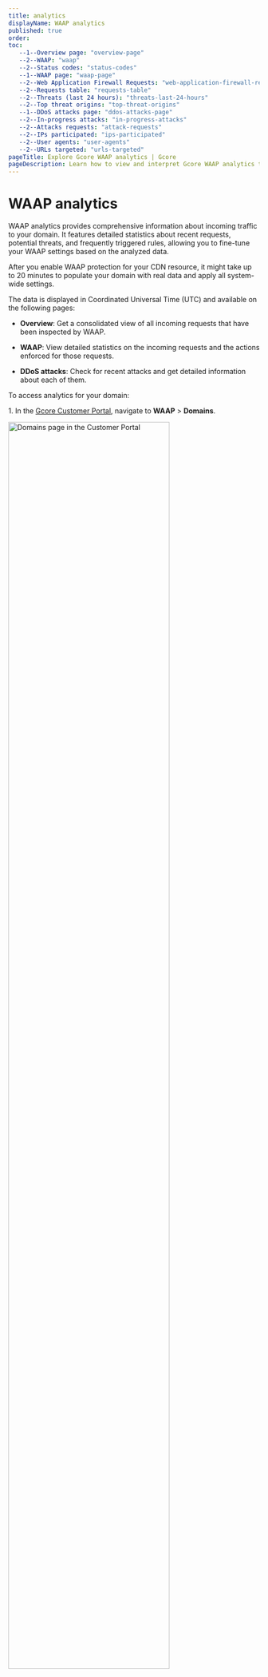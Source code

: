 ```yaml
---
title: analytics
displayName: WAAP analytics
published: true
order:
toc:
   --1--Overview page: "overview-page"
   --2--WAAP: "waap"
   --2--Status codes: "status-codes"
   --1--WAAP page: "waap-page"
   --2--Web Application Firewall Requests: "web-application-firewall-requests"
   --2--Requests table: "requests-table"
   --2--Threats (last 24 hours): "threats-last-24-hours"
   --2--Top threat origins: "top-threat-origins"   
   --1--DDoS attacks page: "ddos-attacks-page"   
   --2--In-progress attacks: "in-progress-attacks"   
   --2--Attacks requests: "attack-requests"   
   --2--IPs participated: "ips-participated" 
   --2--User agents: "user-agents" 
   --2--URLs targeted: "urls-targeted"                     
pageTitle: Explore Gcore WAAP analytics | Gcore
pageDescription: Learn how to view and interpret Gcore WAAP analytics to better understand incoming traffic to your domain.
---
```

# WAAP analytics

WAAP analytics provides comprehensive information about incoming traffic to your domain. It features detailed statistics about recent requests, potential threats, and frequently triggered rules, allowing you to fine-tune your WAAP settings based on the analyzed data. 

<alert-element type="info" title="Info">
 
After you enable WAAP protection for your CDN resource, it might take up to 20 minutes to populate your domain with real data and apply all system-wide settings.
 
</alert-element> 

The data is displayed in Coordinated Universal Time (UTC) and available on the following pages:  

* **Overview**: Get a consolidated view of all incoming requests that have been inspected by WAAP. 

* **WAAP**: View detailed statistics on the incoming requests and the actions enforced for those requests. 

* **DDoS attacks**: Check for recent attacks and get detailed information about each of them. 

To access analytics for your domain: 

1\. In the <a href="https://accounts.gcore.com/reports/dashboard" target="_blank">Gcore Customer Portal</a>, navigate to **WAAP** > **Domains**. 

<img src="https://assets.gcore.pro/docs/waap/analytics/domains-waap-page.png" alt="Domains page in the Customer Portal" width="80%">

2\. Find the domain where you want to check analytics and click the domain name to open it. You'll be directed to the **Policies** page.

3\. In the sidebar, click **Analytics**. 

<img src="https://assets.gcore.pro/docs/waap/analytics/waap-analytics-page.png" alt="Analytics page in the Customer Portal" width="80%">

<alert-element type="tip" title="Tip">
 
If you want to view analytics for a different domain, use the dropdown in the top-right corner of the screen and select the needed domain.
 
</alert-element>

The information on the Analytics page is displayed according to the selected period. At the top of the page, you can use the time frame dropdown to configure the displayed data.  

To automatically refresh data and graphs every 30 seconds without reloading the page, enable the **Auto-Refresh** toggle. 

<img src="https://assets.gcore.pro/docs/waap/analytics/auto-refresh.png" alt="Auto-refresh toggle on the Analytics page" width="80%">

## Overview page

This page features general information about incoming requests and contains two graphs: **WAAP** and **Status codes**. 

### WAAP 

This graph shows the total number of incoming requests for the selected period and the number of requests that have been blocked. 

<img src="https://assets.gcore.pro/docs/waap/analytics/overview-waap.png" alt="WAAP graph on the Analytics page in the Customer Portal" width="80%">

### Status codes

This graph shows all requests sorted according to the returned status codes: 

* 2xx: Successful 

* 3xx: Redirection 

* 4xx: Client errors 

* 5xx: Server errors  

<img src="https://assets.gcore.pro/docs/waap/analytics/overview-status-codes-graph.png" alt="WAAP graph on the Analytics page in the Customer Portal" width="80%">

<alert-element type="info" title="Info">
 
The **Status Codes** graph only displays information from the origin's backend and doesn't include status codes from WAAP, such as 403. 
 
</alert-element>

You can print the chart in pdf format or download it in the following formats: png, pdf, csv, xls.    

## WAAP page

This page features detailed statistics on HTTP requests and displays data in the graph format (**Web Application Firewall Requests**) and as a table (**Requests**).

### Web Application Firewall Requests

This graph shows information about actions that were applied to incoming requests. The data is displayed in a plot chart format that gives a comprehensive overview of both good and bad requests—potential security threats detected based on a triggered rule.  

<img src="https://assets.gcore.pro/docs/waap/analytics/waap-requests-chart.png" alt="WAAP graph on the Analytics page in the Customer Portal" width="80%">

You can select the following filters to view specific types of requests: 

* **Monitored requests**: View requests that were triggered either by <a href="https://gcore.com/docs/waap/waap-rules/custom-rules#actions-in-custom-rules" target="_blank">monitor action</a> or <a href="https://gcore.com/docs/waap/waap-rules/custom-rules/tag-rules/reserved-tags#inspect-waap-traffic" target="_blank">monitor reserved tag</a>. 

* **Policy—blocked**: View requests that were blocked because of a triggered default policy. 

* **Custom rule—blocked**: View requests that were blocked because of a triggered custom rule created in your account. 

* **DDoS L7—blocked**: View requests that were blocked because of a triggered default rule related to DDoS. To learn more about how requests can trigger this rule, refer to our <a href="https://gcore.com/docs/waap/ddos-protection" target="_blank">L7 DDoS protection</a> guide.

* **Passed to origin**: View requests that successfully reached the origin. 

Any changes made to the WAAP requests plot are also displayed in the **Requests** table below the plot: 

* When you click on a particular data point on the plot, the **Requests** table is filtered accordingly. The date, time, and the corresponding traffic type are updated to show information relevant to what you’ve selected on the plot. 

* When you select a specific filter like **Policy – Blocked**, the **Requests** table is filtered to display only information that matches the same filter.  

<alert-element type="tip" title="Tip">
 
Updating filters on the table doesn’t change the data displayed on the Web Application Firewall Requests graph. 
 
</alert-element>

### Requests table

This table displays incoming requests for the past 24 hours, including good and bad ones (potential threats). Request history is retained for 30 days. 
<img src="https://assets.gcore.pro/docs/waap/analytics/waap-requests-table.png" alt="WAAP graph on the Analytics page in the Customer Portal" width="80%">

You can select multiple filters to get a more granular view of the displayed information in the table.

<table>
<thead>
<tr>
<td style="text-align: left">Table column</td>
<td style="text-align: left">Description</td>
</tr>
</thead>
<tbody>
<tr>
<td style="text-align: left">Request ID</td>
<td style="text-align: left">A unique identifier assigned to each HTTP request. Click the ID to open the <a href="https://gcore.com/docs/waap/analytics#request-details" target="_blank">Request Details</a> page, which provides comprehensive information about the request.</td>
</tr>
<tr>
<td style="text-align: left">Date</td>
<td style="text-align: left">The date and time when a rule was triggered or request occurred.</td>
</tr>
<tr>
<td style="text-align: left">IP</td>
<td style="text-align: left">The origin IP address of the client.</td>
</tr>
<tr>
<td style="text-align: left">Country</td>
<td style="text-align: left">The origin location of the IP.</td>
</tr>
<tr>
<td style="text-align: left">Response code</td>
<td style="text-align: left">HTTP code returned in response to the request.</td>
</tr>
<tr>
<td style="text-align: left">Security rule triggered</td>
<td style="text-align: left">The default or custom rule name that was triggered by the request. You can click on the rule name to view detailed information about the rule and the triggered request.</td>
</tr>
<tr>
<td style="text-align: left">Security action</td>
<td style="text-align: left">The action that was taken against the request:<br><br>
<ul><li>Allow: Display requests that were allowed to pass.</li>
<li>Block: Display requests that were blocked.</li>
<li>CAPTCHA: Display requests that got the Captcha validation screen, regardless of whether the request passed or failed the validation.</li> 
<li>Handshake (JavaScript validation): Display requests that were presented with a JavaScript validation screen, regardless of whether the request passed or failed the screen.</li></ul></td>
</tr>
<tr>
<td style="text-align: left">Result</td>
<td style="text-align: left">The result of the request based on the enforced action. For example, if a request was presented with a Captcha, and the request didn’t pass, then the result is “Blocked”.</td>
</tr>
<tr>
<td style="text-align: left">Create rule</td>
<td style="text-align: left">A button that you can select to create a <a href="https://gcore.com/docs/waap/waap-rules/custom-rules" target="_blank">custom rule</a> for the request.</td>
</tr>
<tr>
<td style="text-align: left">Threats (last 24 hours)</td>
<td style="text-align: left">This section displays the most triggered actions and default policies, along with how many times each of them was triggered.</td>
</tr>
</tbody>
</table>

You can download the table data in the CSV format. 

For each logged request, you can perform the following actions: 

* Inspect request details 

* Create a new <a href="https://gcore.com/docs/waap/ip-security/allow-and-block-ip-addresses" target="_blank">firewall rule</a> to add the IP address to the block or allow list. 

<img src="https://assets.gcore.pro/docs/waap/analytics/manage-requests-in-table.png" alt="Requests table with request management options" width="80%">

#### Request details

This page provides an in-depth information about a particular request made to your domain. It’s structured into three sections, each focusing on a specific aspect of the request: 

* **Reference ID**: This ID is unique to each chain of requests that triggered a particular policy or custom rule. By using reference ID, you can search through your requests and determine why a block <a href="https://gcore.com/docs/waap/response-pages" target="_blank">response page</a> was displayed to that user. 

   <img src="https://assets.gcore.pro/docs/waap/analytics/request-details-id-reference.png" alt="Reference ID on the request details page" width="80%">

* **Overview**: Provides a high-level summary of the request, including relevant rules and applicable actions, response code, and client details. Click **Filter by** to view all requets coming from the filtered IP.

   <img src="https://assets.gcore.pro/docs/waap/analytics/request-details-overview.png" alt="Overview section on the request details page" width="80%">

* **Additional information**: Includes a detailed overview of the client, associated organization, and device (if available).

   <img src="https://assets.gcore.pro/docs/waap/analytics/request-details-extra-info.png" alt="Additional information section on the request details page" width="80%">

* **Headers**: Contains a complete list of HTTP headers included in the client request and response from the server.

   <img src="https://assets.gcore.pro/docs/waap/analytics/request-details-headers.png" alt="Headers section on the request details page" width="80%">

* **Tags**: Lists any tags associated with the request, helping you quickly identify malicious activities related to that request.

   <img src="https://assets.gcore.pro/docs/waap/analytics/request-details-tags.png" alt="Tags section on the request details page" width="80%">

You can also create a rule for the IP address from which the request originates: 

1\. In the top-right corner of the screen, click **Create rule for IP**. 

<img src="https://assets.gcore.pro/docs/waap/analytics/request-details-create-rule.png" alt="Create rule button on the request details page" width="80%">

2\. Choose the relevant action:  
   * Allow a requests from this IP 
   * Block requests from this IP 
   * Challenge requests with CAPTCHA  
   * Challenge request with JavaScript validation

3\. Click **Create rule**. 

The rule will appear on the Firewall page where you can update or remove it if necessary.   

### Threats (last 24 hours) 

This section displays the most triggered actions and default policies, along with how many times each of them was triggered.  

<img src="https://assets.gcore.pro/docs/waap/analytics/waf-threats.png" alt="WAAP graph on the Analytics page in the Customer Portal" width="80%">

### Top threat origins 

This map and table display the origin location of bad requests (threats) from the last 24 hours. You can view the country from which requests are coming and the total number of requests for that country.  

<img src="https://assets.gcore.pro/docs/waap/analytics/waf-threat-origins.png" alt="WAAP graph on the Analytics page in the Customer Portal" width="80%">

## DDoS attacks page

We provide detailed analytics related to any DDoS attacks that were detected in your domain. DDoS analytics is stored for 32 days. 

### In-progress attacks 

If there is an active DDoS attack, you’ll see a banner at the top of the page in the Customer Portal. 

Clicking the **View attack** link will take you to the DDoS analytics page, where you can view more details related to that specific attack. 

<img src="https://assets.gcore.pro/docs/waap/analytics/ddos-in-progress.png" alt="WAAP graph on the Analytics page in the Customer Portal" width="80%">

### Attacks over time 

Requests associated with DDoS attacks are presented in a plot format.  

To filter DDoS request data by the timeframe of each attack, click the dropdown menu in the top-right corner of the screen and select the checkbox next to the attack you want to view. You can view up to four sets of timeframes simultaneously. 

<img src="https://assets.gcore.pro/docs/waap/analytics/ddos-over-time.png" alt="WAAP graph on the Analytics page in the Customer Portal" width="80%">

### IPs participated 

This table displays a list of the top IP addresses associated with the selected DDoS attack, along with the total number of times each IP has made a request to your domain. 

<img src="https://assets.gcore.pro/docs/waap/analytics/ips-participated.png" alt="WAAP graph on the Analytics page in the Customer Portal" width="80%">

### URLs targeted 

This table displays a list of the top URLs that were requested during a DDoS attack, along with the number of times each URL was requested. 

<img src="https://assets.gcore.pro/docs/waap/analytics/urls-targeted.png" alt="WAAP graph on the Analytics page in the Customer Portal" width="80%">

### User agents 

This table displays a list of the top clients, tools, and user agents associated with the selected DDoS attack. It also shows the total number of times each of them has made a request to your site. 

<img src="https://assets.gcore.pro/docs/waap/analytics/user-agents.png" alt="WAAP graph on the Analytics page in the Customer Portal" width="80%">

### Attack requests 

This table displays more fine-grained information about requests associated with attacks. You can search for specific attacks by clicking the **Select field** dropdown and entering an IP or response code. 

<table>
<thead>
<tr>
<td style="text-align: left">Table column</td>
<td style="text-align: left">Description</td>
</tr>
</thead>
<tbody>
<tr>
<td style="text-align: left">Request ID</td>
<td style="text-align: left">A unique identifier assigned to each HTTP request. Click the ID to open the <a href="https://gcore.com/docs/waap/analytics#request-details" target="_blank">Request Details</a> page, which provides comprehensive information about the request.</td>
</tr>
<tr>
<td style="text-align: left">Date</td>
<td style="text-align: left">The date and time when a rule was triggered or request occurred.</td>
</tr>
<tr>
<td style="text-align: left">IP</td>
<td style="text-align: left">The origin IP address of the client.</td>
</tr>
<tr>
<td style="text-align: left">Response code</td>
<td style="text-align: left">HTTP code returned in response to the request.</td>
</tr>
<tr>
<td style="text-align: left">URL targeted</td>
<td style="text-align: left">Top URLs that were requested during a DDoS attack.</td>
</tr>
<tr>
<td style="text-align: left">Result</td>
<td style="text-align: left">The action that was taken against the request:<br><br>
<ul>
<li>Allow: Display requests that were allowed to pass.</li>
<li>Block: Display requests that were blocked.</li>
<li>CAPTCHA: Display requests that got the CAPTCHA validation screen, regardless of whether the request passed or failed the validation.</li>
<li>Handshake (JavaScript validation): Display requests that were presented with a JavaScript validation screen, regardless of whether the request passed or failed the screen.</li></ul></td>
</tr>
<tr>
<td style="text-align: left">Result</td>
<td style="text-align: left">The result of the request based on the enforced action. For example, if a request was presented with a Captcha, and the request didn’t pass, then the result is “Blocked”.</td>
</tr>
<tr>
<td style="text-align: left">Create rule</td>
<td style="text-align: left">A button that you can select to create a <a href="https://gcore.com/docs/waap/waap-rules/custom-rules" target="_blank">custom rule</a> for the request.</td>
</tr>
<tr>
<td style="text-align: left">Threats (last 24 hours)</td>
<td style="text-align: left">This section displays the most triggered actions and default policies, along with how many times each of them was triggered.</td>
</tr>
</tbody>
</table>
